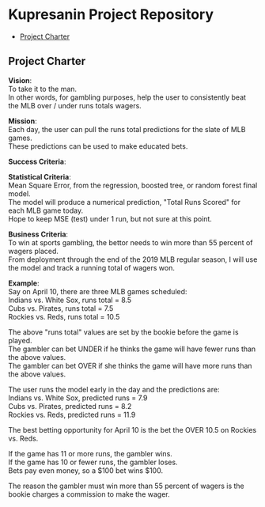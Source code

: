 # Kupresanin Project Repository

<!-- toc -->

- [Project Charter](#project-charter)

<!-- tocstop -->

## Project Charter 

**Vision**:  
To take it to the man.  
In other words, for gambling purposes, help the user to consistently beat the MLB over / under runs totals wagers.  

**Mission**:  
Each day, the user can pull the runs total predictions for the slate of MLB games.  
These predictions can be used to make educated bets.

**Success Criteria**:  

**Statistical Criteria**:  
Mean Square Error, from the regression, boosted tree, or random forest final model.  
The model will produce a numerical prediction, "Total Runs Scored" for each MLB game today.  
Hope to keep MSE (test) under 1 run, but not sure at this point.  

**Business Criteria**:  
To win at sports gambling, the bettor needs to win more than 55 percent of wagers placed.  
From deployment through the end of the 2019 MLB regular season, I will use the model and track a running total of wagers won.  

**Example**:  
Say on April 10, there are three MLB games scheduled:  
Indians vs. White Sox, runs total = 8.5  
Cubs vs. Pirates, runs total = 7.5  
Rockies vs. Reds, runs total = 10.5  

The above "runs total" values are set by the bookie before the game is played.  
The gambler can bet UNDER if he thinks the game will have fewer runs than the above values.  
The gambler can bet OVER if she thinks the game will have more runs than the above values.  

The user runs the model early in the day and the predictions are:  
Indians vs. White Sox, predicted runs = 7.9  
Cubs vs. Pirates, predicted runs = 8.2  
Rockies vs. Reds, predicted runs = 11.9  

The best betting opportunity for April 10 is the bet the OVER 10.5 on Rockies vs. Reds.  

If the game has 11 or more runs, the gambler wins.  
If the game has 10 or fewer runs, the gambler loses.  
Bets pay even money, so a $100 bet wins $100.  

The reason the gambler must win more than 55 percent of wagers is the bookie charges a commission to make the wager.  



 




